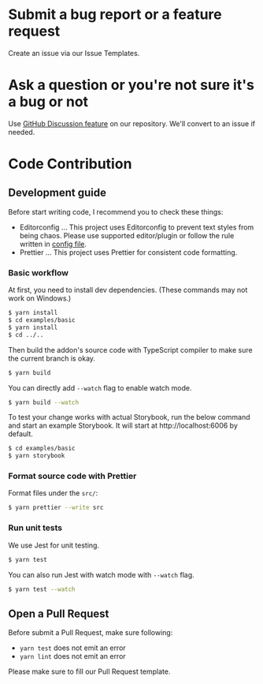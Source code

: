 # Submit a bug report or a feature request

Create an issue via our Issue Templates.

# Ask a question or you're not sure it's a bug or not

Use [GitHub Discussion feature](https://github.com/pocka/storybook-addon-turbo-build/discussions) on our repository.
We'll convert to an issue if needed.

# Code Contribution

## Development guide

Before start writing code, I recommend you to check these things:

- Editorconfig ... This project uses Editorconfig to prevent text styles from being chaos. Please use supported editor/plugin or follow the rule written in [config file](./.editorconfig).
- Prettier ... This project uses Prettier for consistent code formatting.

### Basic workflow

At first, you need to install dev dependencies. (These commands may not work on Windows.)

```sh
$ yarn install
$ cd examples/basic
$ yarn install
$ cd ../..
```

Then build the addon's source code with TypeScript compiler to make sure the current branch is okay.

```sh
$ yarn build
```

You can directly add `--watch` flag to enable watch mode.

```sh
$ yarn build --watch
```

To test your change works with actual Storybook, run the below command and start an example Storybook.
It will start at http://localhost:6006 by default.

```sh
$ cd examples/basic
$ yarn storybook
```

### Format source code with Prettier

Format files under the `src/`:

```sh
$ yarn prettier --write src
```

### Run unit tests

We use Jest for unit testing.

```sh
$ yarn test
```

You can also run Jest with watch mode with `--watch` flag.

```sh
$ yarn test --watch
```

## Open a Pull Request

Before submit a Pull Request, make sure following:

- `yarn test` does not emit an error
- `yarn lint` does not emit an error

Please make sure to fill our Pull Request template.
